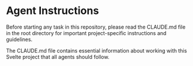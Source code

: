 # Agent Instructions

Before starting any task in this repository, please read the CLAUDE.md file in the root directory for important project-specific instructions and guidelines.

The CLAUDE.md file contains essential information about working with this Svelte project that all agents should follow.